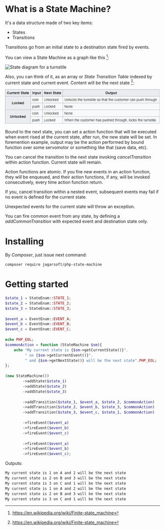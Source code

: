 # What is a State Machine?
It's a data structure made of two key items:
* States
* Transitions

Transitions go from an initial state to a destination state fired by events.

You can view a State Machine as a graph like this [^1]:

![State diagram for a turnstile](https://upload.wikimedia.org/wikipedia/commons/thumb/9/9e/Turnstile_state_machine_colored.svg/320px-Turnstile_state_machine_colored.svg.png)

Also, you can think of it, as an array or _State Transition Table_ indexed by current state and current event. Content will be the next state [^1]:

![state-transition-table](state-transition-table.png)

Bound to the next state, you can set a action function that will be executed when event rised at the current state, after run, the new state will be set. In foremention example, output may be the action performed by bound function over some servomotor or something like that (save data, etc).

You can cancel the transition to the next state invoking _cancelTransition_ within action function. Current state will remain.

Action functions are atomic. If you fire new events in an action function, they will be enqueued, and their action functions, if any, will be invoked consecutively, every time action function return.

If you, cancel transition within a nested event, subsequent events may fail if no event is defined for the current state.

Unexpected events for the current state will throw an exception.

You can fire common event from any state, by defining a _addCommonTransition_ with expected event and destination state only.

[^1]: https://en.wikipedia.org/wiki/Finite-state_machine

# Installing

By _Composer_, just issue next command:

```bash
composer require jagarsoft/php-state-machine
```

# Getting started

```php
$state_1 = StateEnum::STATE_1;
$state_2 = StateEnum::STATE_2;
$state_3 = StateEnum::STATE_3;

$event_a = EventEnum::EVENT_A;
$event_b = EventEnum::EVENT_B;
$event_c = EventEnum::EVENT_C;

echo PHP_EOL;
$commonAction = function (StateMachine $sm){
    echo "My current state is {$sm->getCurrentState()}".
         " on {$sm->getCurrentEvent()}".
         " and {$sm->getNextState()} will be the next state".PHP_EOL;
};

(new StateMachine())
        ->addState($state_1)
        ->addState($state_2)
        ->addState($state_3)

        ->addTransition($state_1, $event_a, $state_2, $commonAction)
        ->addTransition($state_2, $event_b, $state_3, $commonAction)
        ->addTransition($state_3, $event_c, $state_1, $commonAction)

        ->fireEvent($event_a)
        ->fireEvent($event_b)
        ->fireEvent($event_c)

        ->fireEvent($event_a)
        ->fireEvent($event_b)
        ->fireEvent($event_c);
```

Outputs:

```bash
My current state is 1 on A and 2 will be the next state
My current state is 2 on B and 3 will be the next state
My current state is 3 on C and 1 will be the next state
My current state is 1 on A and 2 will be the next state
My current state is 2 on B and 3 will be the next state
My current state is 3 on C and 1 will be the next state
```
